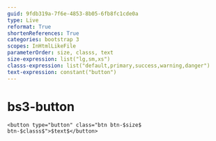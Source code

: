 ```yaml
---
guid: 9fdb319a-7f6e-4853-8b05-6fb8fc1cde0a
type: Live
reformat: True
shortenReferences: True
categories: bootstrap 3
scopes: InHtmlLikeFile
parameterOrder: size, classs, text
size-expression: list("lg,sm,xs")
classs-expression: list("default,primary,success,warning,danger")
text-expression: constant("button")
---
```


# bs3-button



```
<button type="button" class="btn btn-$size$ btn-$classs$">$text$</button>
```
